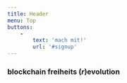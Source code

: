 ```yaml
---
title: Header
menu: Top
buttons:
    -
        text: 'mach mit!'
        url: '#signup'
---
```


<h3 class="header-font">blockchain freiheits (<i>r</i>)evolution</h3>
